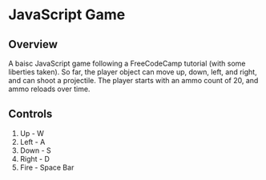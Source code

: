 # JavaScript Game

## Overview
A baisc JavaScript game following a FreeCodeCamp tutorial (with some liberties taken). So far, the player object can move up, down, left, and right, and can shoot a projectile. The player starts with an ammo count of 20, and ammo reloads over time. 

## Controls
1. Up - W
2. Left - A
3. Down - S
4. Right - D
5. Fire - Space Bar

